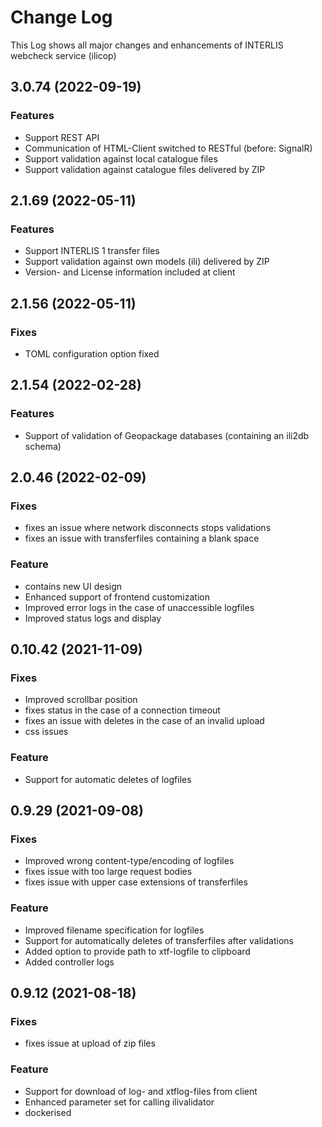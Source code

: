 # Change Log
This Log shows all major changes and enhancements of INTERLIS webcheck service (ilicop)
 
## 3.0.74 (2022-09-19)
 
### Features
- Support REST API
- Communication of HTML-Client switched to RESTful (before: SignalR)
- Support validation against local catalogue files 
- Support validation against catalogue files delivered by ZIP


## 2.1.69 (2022-05-11)
 
### Features
- Support INTERLIS 1 transfer files
- Support validation against own models (ili) delivered by ZIP
- Version- and License information included at client


## 2.1.56 (2022-05-11)
 
### Fixes
- TOML configuration option fixed


## 2.1.54 (2022-02-28)
 
### Features
- Support of validation of Geopackage databases (containing an ili2db schema)


## 2.0.46 (2022-02-09)
 
### Fixes
- fixes an issue where network disconnects stops validations
- fixes an issue with transferfiles containing a blank space

### Feature
- contains new UI design
- Enhanced support of frontend customization
- Improved error logs in the case of unaccessible logfiles
- Improved status logs and display


## 0.10.42 (2021-11-09)
 
### Fixes
- Improved scrollbar position
- fixes status in the case of a connection timeout
- fixes an issue with deletes in the case of an invalid upload
- css issues

### Feature
- Support for automatic deletes of logfiles


## 0.9.29 (2021-09-08)
 
### Fixes
- Improved wrong content-type/encoding of logfiles
- fixes issue with too large request bodies
- fixes issue with upper case extensions of transferfiles

### Feature
- Improved filename specification for logfiles
- Support for automatically deletes of transferfiles after validations
- Added option to provide path to xtf-logfile to clipboard
- Added controller logs


## 0.9.12 (2021-08-18)
 
### Fixes
- fixes issue at upload of zip files

### Feature
- Support for download of log- and xtflog-files from client
- Enhanced parameter set for calling ilivalidator
- dockerised